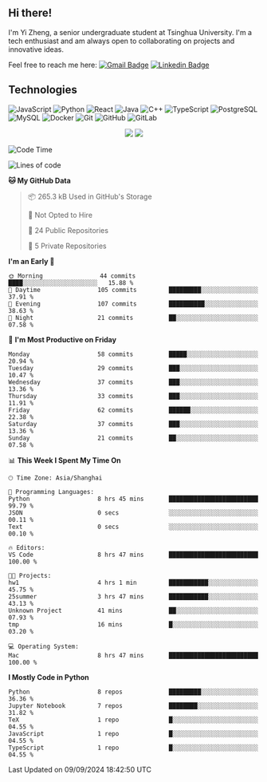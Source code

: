 ## Hi there!

I'm Yi Zheng, a senior undergraduate student at Tsinghua University. I'm a tech enthusiast and am always open to collaborating on projects and innovative ideas.

Feel free to reach me here: [![Gmail Badge](https://img.shields.io/badge/-zhengyi20thu@gmail.com-c14438?style=flat-square&logo=Gmail&logoColor=white&link=mailto:zhengyi20thu@gmail.com)](mailto:zhengyi20thu@gmail.com)
[![Linkedin Badge](https://img.shields.io/badge/-yizheng20-blue?style=flat-square&logo=Linkedin&logoColor=white&link=https://www.linkedin.com/in/yizheng20/)](https://www.linkedin.com/in/yi-zheng-mfe/)

## Technologies

![JavaScript](https://img.shields.io/badge/-JavaScript-black?style=flat-square&logo=javascript)
![Python](https://img.shields.io/badge/-Python-black?style=flat-square&logo=Python)
![React](https://img.shields.io/badge/-React-black?style=flat-square&logo=react)
![Java](https://img.shields.io/badge/-java-E34A86?style=flat-square&logo=java)
![C++](https://img.shields.io/badge/-C++-00599C?style=flat-square&logo=c)
![TypeScript](https://img.shields.io/badge/-TypeScript-007ACC?style=flat-square&logo=typescript)
![PostgreSQL](https://img.shields.io/badge/-PostgreSQL-336791?style=flat-square&logo=postgresql)
![MySQL](https://img.shields.io/badge/-MySQL-black?style=flat-square&logo=mysql)
![Docker](https://img.shields.io/badge/-Docker-black?style=flat-square&logo=docker)
![Git](https://img.shields.io/badge/-Git-black?style=flat-square&logo=git)
![GitHub](https://img.shields.io/badge/-GitHub-181717?style=flat-square&logo=github)
![GitLab](https://img.shields.io/badge/-GitLab-FCA121?style=flat-square&logo=gitlab)

<p align="center">
    <img src = "https://github-readme-stats.vercel.app/api?username=Zheng-Yi-git&show_icons=true&theme=yeblu&hide_border=true&count_private=true">
    <img src = "https://github-readme-stats.vercel.app/api/top-langs/?username=Zheng-Yi-git&hide=html,css&theme=yeblu&layout=compact&hide_border=true&count_private=true&langs_count=8">
</p>

<!--START_SECTION:waka-->
![Code Time](http://img.shields.io/badge/Code%20Time-1%2C060%20hrs%2010%20mins-blue)

![Lines of code](https://img.shields.io/badge/From%20Hello%20World%20I%27ve%20Written-2.6%20million%20lines%20of%20code-blue)

**🐱 My GitHub Data** 

> 📦 265.3 kB Used in GitHub's Storage 
 > 
> 🚫 Not Opted to Hire
 > 
> 📜 24 Public Repositories 
 > 
> 🔑 5 Private Repositories 
 > 
**I'm an Early 🐤** 

```text
🌞 Morning                44 commits          ████░░░░░░░░░░░░░░░░░░░░░   15.88 % 
🌆 Daytime                105 commits         █████████░░░░░░░░░░░░░░░░   37.91 % 
🌃 Evening                107 commits         ██████████░░░░░░░░░░░░░░░   38.63 % 
🌙 Night                  21 commits          ██░░░░░░░░░░░░░░░░░░░░░░░   07.58 % 
```
📅 **I'm Most Productive on Friday** 

```text
Monday                   58 commits          █████░░░░░░░░░░░░░░░░░░░░   20.94 % 
Tuesday                  29 commits          ███░░░░░░░░░░░░░░░░░░░░░░   10.47 % 
Wednesday                37 commits          ███░░░░░░░░░░░░░░░░░░░░░░   13.36 % 
Thursday                 33 commits          ███░░░░░░░░░░░░░░░░░░░░░░   11.91 % 
Friday                   62 commits          ██████░░░░░░░░░░░░░░░░░░░   22.38 % 
Saturday                 37 commits          ███░░░░░░░░░░░░░░░░░░░░░░   13.36 % 
Sunday                   21 commits          ██░░░░░░░░░░░░░░░░░░░░░░░   07.58 % 
```


📊 **This Week I Spent My Time On** 

```text
🕑︎ Time Zone: Asia/Shanghai

💬 Programming Languages: 
Python                   8 hrs 45 mins       █████████████████████████   99.79 % 
JSON                     0 secs              ░░░░░░░░░░░░░░░░░░░░░░░░░   00.11 % 
Text                     0 secs              ░░░░░░░░░░░░░░░░░░░░░░░░░   00.10 % 

🔥 Editors: 
VS Code                  8 hrs 47 mins       █████████████████████████   100.00 % 

🐱‍💻 Projects: 
hw1                      4 hrs 1 min         ███████████░░░░░░░░░░░░░░   45.75 % 
25summer                 3 hrs 47 mins       ███████████░░░░░░░░░░░░░░   43.13 % 
Unknown Project          41 mins             ██░░░░░░░░░░░░░░░░░░░░░░░   07.93 % 
tmp                      16 mins             █░░░░░░░░░░░░░░░░░░░░░░░░   03.20 % 

💻 Operating System: 
Mac                      8 hrs 47 mins       █████████████████████████   100.00 % 
```

**I Mostly Code in Python** 

```text
Python                   8 repos             █████████░░░░░░░░░░░░░░░░   36.36 % 
Jupyter Notebook         7 repos             ████████░░░░░░░░░░░░░░░░░   31.82 % 
TeX                      1 repo              █░░░░░░░░░░░░░░░░░░░░░░░░   04.55 % 
JavaScript               1 repo              █░░░░░░░░░░░░░░░░░░░░░░░░   04.55 % 
TypeScript               1 repo              █░░░░░░░░░░░░░░░░░░░░░░░░   04.55 % 
```




 Last Updated on 09/09/2024 18:42:50 UTC
<!--END_SECTION:waka-->
